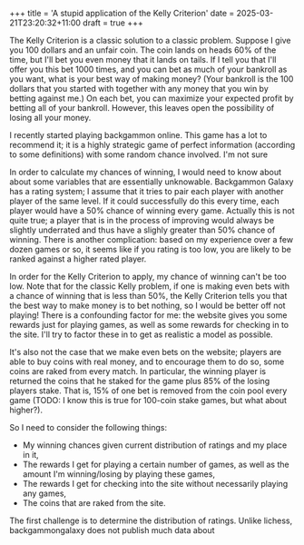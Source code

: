 +++
title = 'A stupid application of the Kelly Criterion'
date = 2025-03-21T23:20:32+11:00
draft = true
+++


The Kelly Criterion is a classic solution to a classic problem.
Suppose I give you 100 dollars and an unfair coin.
The coin lands on heads 60% of the time, but I'll bet you even money that it lands on tails.
If I tell you that I'll offer you this bet 1000 times, and you can bet as much of your bankroll as you want, what is your best way of making money?
(Your bankroll is the 100 dollars that you started with together with any money that you win by betting against me.)
On each bet, you can maximize your expected profit by betting all of your bankroll.
However, this leaves open the possibility of losing all your money.


I recently started playing backgammon online.
This game has a lot to recommend it; it is a highly strategic game of perfect information (according to some definitions) with some random chance involved.
I'm not sure 


In order to calculate my chances of winning, I would need to know about about some variables that are essentially unknowable.
Backgammon Galaxy has a rating system; I assume that it tries to pair each player with another player of the same level.
If it could successfully do this every time, each player would have a 50% chance of winning every game.
Actually this is not quite true; a player that is in the process of improving would always be slightly underrated and thus have a slighly greater than 50% chance of winning.
There is another complication: based on my experience over a few dozen games or so, it seems like if you rating is too low, you are likely to be ranked against a higher rated player.


In order for the Kelly Criterion to apply, my chance of winning can't be too low.
Note that for the classic Kelly problem, if one is making even bets with a chance of winning that is less than 50%, the Kelly Criterion tells you that the best way to make money is to bet nothing, so I would be better off not playing!
There is a confounding factor for me: the website gives you some rewards just for playing games, as well as some rewards for checking in to the site.
I'll try to factor these in to get as realistic a model as possible.

It's also not the case that we make even bets on the website; players are able to buy coins with real money, and to encourage them to do so, some coins are raked from every match.
In particular, the winning player is returned the coins that he staked for the game plus 85% of the losing players stake.
That is, 15% of one bet is removed from the coin pool every game (TODO: I know this is true for 100-coin stake games, but what about higher?).

So I need to consider the following things:
- My winning chances given current distribution of ratings and my place in it,
- The rewards I get for playing a certain number of games, as well as the amount I'm winning/losing by playing these games,
- The rewards I get for checking into the site without necessarily playing any games,
- The coins that are raked from the site.

The first challenge is to determine the distribution of ratings.
Unlike lichess, backgammongalaxy does not publish much data about 
